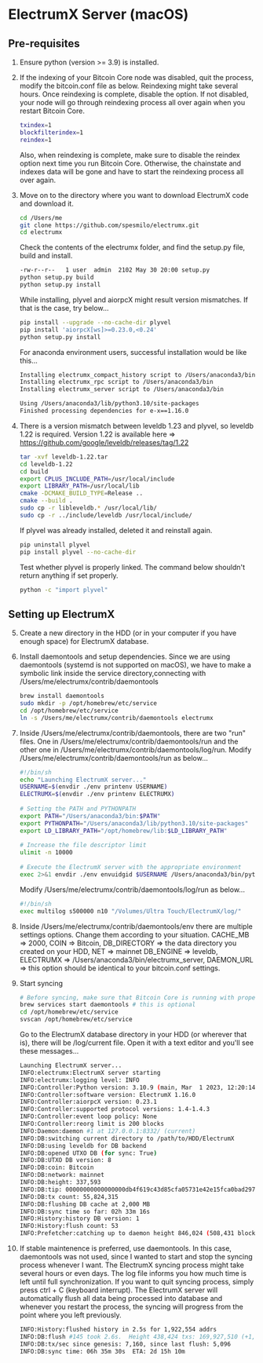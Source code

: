 # ElectrumX Server (macOS)

## Pre-requisites
1. Ensure python (version >= 3.9) is installed.
   
2. If the indexing of your Bitcoin Core node was disabled, quit the process, modify the bitcoin.conf file as below. Reindexing might take several hours. Once reindexing is
   complete, disable the option. If not disabled, your node will go through reindexing process all over again when you restart Bitcoin Core.
    ```bash
    txindex=1
    blockfilterindex=1
    reindex=1
    ```
   Also, when reindexing is complete, make sure to disable the reindex option next time you run Bitcoin Core. Otherwise, the chainstate and indexes data will be gone and have to
   start the reindexing process all over again.

3. Move on to the directory where you want to download ElectrumX code and download it.
   ```bash
   cd /Users/me
   git clone https://github.com/spesmilo/electrumx.git
   cd electrumx
   ```
   Check the contents of the electrumx folder, and find the setup.py file, build and install.
   ```bash
   -rw-r--r--   1 user  admin  2102 May 30 20:00 setup.py
   python setup.py build
   python setup.py install
   ```
   While installing, plyvel and aiorpcX might result version mismatches. If that is the case, try below...
   ```bash
   pip install --upgrade --no-cache-dir plyvel
   pip install 'aiorpcX[ws]>=0.23.0,<0.24'
   python setup.py install
   ```
   For anaconda environment users, successful installation would be like this...
   ```bash
   Installing electrumx_compact_history script to /Users/anaconda3/bin
   Installing electrumx_rpc script to /Users/anaconda3/bin
   Installing electrumx_server script to /Users/anaconda3/bin

   Using /Users/anaconda3/lib/python3.10/site-packages
   Finished processing dependencies for e-x==1.16.0
   ```

4. There is a version mismatch between leveldb 1.23 and plyvel, so leveldb 1.22 is required. Version 1.22 is available here =>
   https://github.com/google/leveldb/releases/tag/1.22
   ```bash
   tar -xvf leveldb-1.22.tar
   cd leveldb-1.22
   cd build
   export CPLUS_INCLUDE_PATH=/usr/local/include
   export LIBRARY_PATH=/usr/local/lib
   cmake -DCMAKE_BUILD_TYPE=Release ..
   cmake --build .
   sudo cp -r libleveldb.* /usr/local/lib/
   sudo cp -r ../include/leveldb /usr/local/include/
   ```
   If plyvel was already installed, deleted it and reinstall again.
   ```bash
   pip uninstall plyvel
   pip install plyvel --no-cache-dir
   ```
   Test whether plyvel is properly linked. The command below shouldn't return anything if set properly.
   ```bash
   python -c "import plyvel"
   ```

## Setting up ElectrumX
5. Create a new directory in the HDD (or in your computer if you have enough space) for ElectrumX database.

6. Install daemontools and setup dependencies. Since we are using daemontools (systemd is not supported on macOS), we have to make a symbolic link inside the service
   directory,connecting with /Users/me/electrumx/contrib/daemontools
   ```bash
   brew install daemontools
   sudo mkdir -p /opt/homebrew/etc/service
   cd /opt/homebrew/etc/service
   ln -s /Users/me/electrumx/contrib/daemontools electrumx
   ```

7. Inside /Users/me/electrumx/contrib/daemontools, there are two "run" files. One in /Users/me/electrumx/contrib/daemontools/run and the other one in
   /Users/me/electrumx/contrib/daemontools/log/run.
   Modify /Users/me/electrumx/contrib/daemontools/run as below...
   ```bash
   #!/bin/sh
   echo "Launching ElectrumX server..."
   USERNAME=$(envdir ./env printenv USERNAME)
   ELECTRUMX=$(envdir ./env printenv ELECTRUMX)
    
   # Setting the PATH and PYTHONPATH
   export PATH="/Users/anaconda3/bin:$PATH"
   export PYTHONPATH="/Users/anaconda3/lib/python3.10/site-packages"
   export LD_LIBRARY_PATH="/opt/homebrew/lib:$LD_LIBRARY_PATH"
    
   # Increase the file descriptor limit
   ulimit -n 10000 
    
   # Execute the ElectrumX server with the appropriate environment
   exec 2>&1 envdir ./env envuidgid $USERNAME /Users/anaconda3/bin/python /Users/anaconda3/bin/electrumx_server

   ```
   Modify /Users/me/electrumx/contrib/daemontools/log/run as below...
   ```bash
   #!/bin/sh
   exec multilog s500000 n10 "/Volumes/Ultra Touch/ElectrumX/log/"
   ```

8. Inside /Users/me/electrumx/contrib/daemontools/env there are multiple settings options. Change them according to your situation.
   CACHE_MB => 2000, COIN => Bitcoin, DB_DIRECTORY => the data directory you created on your HDD, NET => mainnet
   DB_ENGINE => leveldb, ELECTRUMX => /Users/anaconda3/bin/electrumx_server,
   DAEMON_URL => this option should be identical to your bitcoin.conf settings.

9. Start syncing
   ```bash
   # Before syncing, make sure that Bitcoin Core is running with proper rpc settings.
   brew services start daemontools # this is optional
   cd /opt/homebrew/etc/service
   svscan /opt/homebrew/etc/service
   ```
   
   Go to the ElectrumX database directory in your HDD (or wherever that is), there will be /log/current file. Open it with a text editor and you'll see these messages...
   ```bash
   Launching ElectrumX server...
   INFO:electrumx:ElectrumX server starting
   INFO:electrumx:logging level: INFO
   INFO:Controller:Python version: 3.10.9 (main, Mar  1 2023, 12:20:14) [Clang 14.0.6 ]
   INFO:Controller:software version: ElectrumX 1.16.0
   INFO:Controller:aiorpcX version: 0.23.1
   INFO:Controller:supported protocol versions: 1.4-1.4.3
   INFO:Controller:event loop policy: None
   INFO:Controller:reorg limit is 200 blocks
   INFO:Daemon:daemon #1 at 127.0.0.1:8332/ (current)
   INFO:DB:switching current directory to /path/to/HDD/ElectrumX
   INFO:DB:using leveldb for DB backend
   INFO:DB:opened UTXO DB (for sync: True)
   INFO:DB:UTXO DB version: 8
   INFO:DB:coin: Bitcoin
   INFO:DB:network: mainnet
   INFO:DB:height: 337,593
   INFO:DB:tip: 00000000000000000db4f619c43d85cfa05731e42e15fca0bad297138b1bbc8c
   INFO:DB:tx count: 55,824,315
   INFO:DB:flushing DB cache at 2,000 MB
   INFO:DB:sync time so far: 02h 33m 16s
   INFO:History:history DB version: 1
   INFO:History:flush count: 53
   INFO:Prefetcher:catching up to daemon height 846,024 (508,431 blocks behind)
   ```

10. If stable maintenence is preferred, use daemontools. In this case, daemontools was not used, since I wanted to start and stop the syncing process whenever I want. The
    ElectrumX syncing process might take several hours or even days. The log file informs you how much time is left until full synchronization. If you want to quit syncing
    process, simply press ctrl + C (keyboard interrupt). The ElectrumX server will automatically flush all data being processed into database and whenever you restart the process,
    the syncing will progress from the point where you left previously.
    ```bash
    INFO:History:flushed history in 2.5s for 1,922,554 addrs
    INFO:DB:flush #145 took 2.6s.  Height 438,424 txs: 169,927,510 (+1,063,633)
    INFO:DB:tx/sec since genesis: 7,160, since last flush: 5,096
    INFO:DB:sync time: 06h 35m 30s  ETA: 2d 15h 10m
    ```



